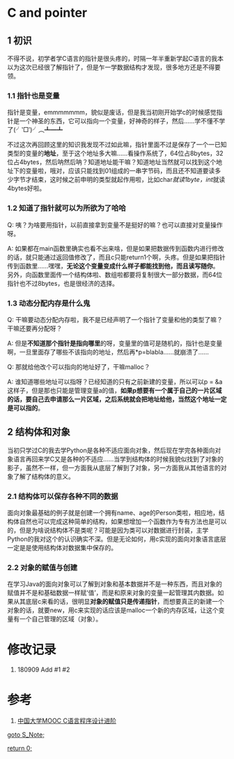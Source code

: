 # C and pointer
## 1 初识
不得不说，初学者学C语言的指针是很头疼的，时隔一年半重新学起C语言的我本以为这次已经很了解指针了，但是乍一学数据结构才发现，很多地方还是不得要领。
### 1.1 指针也是变量
指针是变量，emmmmmmm，貌似是废话，但是我当初刚开始学c的时候感觉指针是一个神圣的东西，它可以指向一个变量，好神奇的样子，然后……学不懂不学了(╯‵□′)╯︵┻━┻

不过这次再回顾这里的知识我发现不过如此嘛，指针里面不过是保存了一个一已知类型的变量的**地址**，至于这个地址多大嘛……看操作系统了，64位占8bytes，32位占4bytes，然后呐然后呐？知道地址能干嘛？知道地址当然就可以找到这个地址下的变量啦，哦对，应该只能找到01组成的一串字节码，而且还不知道要读多少字节才结束，这时候之前申明的类型就起作用啦，比如char*就读1byte，int*就读4bytes好啦。

### 1.2 知道了指针就可以为所欲为了哈哈
Q: 咦？为啥要用指针，以前直接拿到变量不是挺好的嘛？也可以直接对变量操作呀。

A: 如果都在main函数里确实也看不出来啥，但是如果把数据传到函数内进行修改的话，就只能通过返回值修改了，而且c只能return1个啊，头疼。但是如果把指针传到函数里……嘿嘿，**无论这个变量变成什么样子都能找到他，而且读写随你**。  
另外，向函数里面传一个结构体啦、数组啦都要将复制很大一部分数据，而64位指针也不过8bytes，也是很经济的选择。

### 1.3 动态分配内存是什么鬼
Q: 干嘛要动态分配内存啦，我不是已经声明了一个指针了变量和他的类型了嘛？干嘛还要再分配呀？

A: 但是**不知道那个指针是指向哪里**的呀，变量里的值可是随机的，指针也是变量啊，一旦里面存了哪些不该指向的地址，然后再*p=blabla……就崩溃了……

Q: 那就给他改个可以指向的地址好了，干嘛malloc？

A: 谁知道哪些地址可以指呀？已经知道的只有之前新建的变量，所以可以p = &a这样子，但是那也只能是管理变量a的值，**如果p想要有一个属于自己的一片区域的话，要自己去申请那么一片区域，之后系统就会把地址给他，当然这个地址一定是可以指的**。

## 2 结构体和对象
当初只学过C的我去学Python是各种不适应面向对象，然后现在学完各种面向对象语言再回来学C又是各种的不适应……当学到结构体的时候我貌似找到了对象的影子，虽然不一样，但一方面我从底层了解到了对象，另一方面我从其他语言的对象了解了结构体的意义。
### 2.1 结构体可以保存各种不同的数据
面向对象最基础的例子就是创建一个拥有name、age的Person类啦，相应地，结构体自然也可以完成这种简单的结构，如果想增加一个函数作为专有方法也是可以的，但是为啥说结构体不是类呢？可能是因为类可以对数据进行封装，主学Python的我对这个的认识确实不深。但是无论如何，用c实现的面向对象语言底层一定是是使用结构体对数据集中保存的。
### 2.2 对象的赋值与创建
在学习Java的面向对象可以了解到对象和基本数据并不是一种东西，而且对象的赋值并不是和基础数据一样赋‘值’，而是和原来对象的变量一起管理其内数据。如果从其底层c来看的话，很明显**对象的赋值只是传递指针**，而想要真正的新建一个对象的话，就要new，用c来实现的话应该是malloc一个新的内存区域，让这个变量有一个自己管理的区域（对象）。
# 修改记录
1. 180909 Add #1 #2
# 参考
1. [中国大学MOOC C语言程序设计进阶](https://www.icourse163.org/course/ZJU-200001#/info)

[goto S_Note;](../README.md)

[return 0;](#c%20and%20pointer)